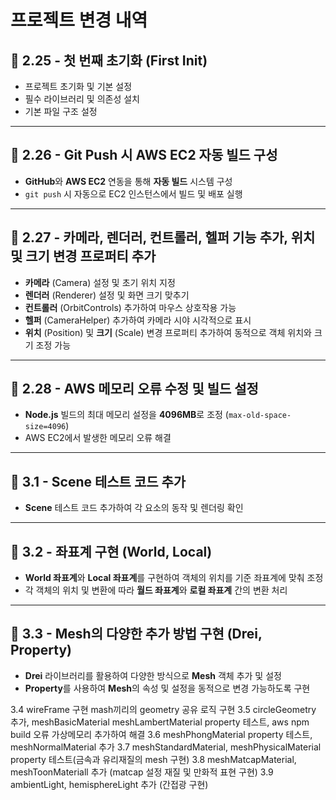 # 프로젝트 변경 내역

## 🌟 2.25 - 첫 번째 초기화 (First Init)
- 프로젝트 초기화 및 기본 설정
- 필수 라이브러리 및 의존성 설치
- 기본 파일 구조 설정

---

## 🌟 2.26 - Git Push 시 AWS EC2 자동 빌드 구성
- **GitHub**와 **AWS EC2** 연동을 통해 **자동 빌드** 시스템 구성
- `git push` 시 자동으로 EC2 인스턴스에서 빌드 및 배포 실행

---

## 🌟 2.27 - 카메라, 렌더러, 컨트롤러, 헬퍼 기능 추가, 위치 및 크기 변경 프로퍼티 추가
- **카메라** (Camera) 설정 및 초기 위치 지정
- **렌더러** (Renderer) 설정 및 화면 크기 맞추기
- **컨트롤러** (OrbitControls) 추가하여 마우스 상호작용 가능
- **헬퍼** (CameraHelper) 추가하여 카메라 시야 시각적으로 표시
- **위치** (Position) 및 **크기** (Scale) 변경 프로퍼티 추가하여 동적으로 객체 위치와 크기 조정 가능

---

## 🌟 2.28 - AWS 메모리 오류 수정 및 빌드 설정
- **Node.js** 빌드의 최대 메모리 설정을 **4096MB**로 조정 (`max-old-space-size=4096`)
- AWS EC2에서 발생한 메모리 오류 해결

---

## 🌟 3.1 - Scene 테스트 코드 추가
- **Scene** 테스트 코드 추가하여 각 요소의 동작 및 렌더링 확인

---

## 🌟 3.2 - 좌표계 구현 (World, Local)
- **World 좌표계**와 **Local 좌표계**를 구현하여 객체의 위치를 기준 좌표계에 맞춰 조정
- 각 객체의 위치 및 변환에 따라 **월드 좌표계**와 **로컬 좌표계** 간의 변환 처리

---

## 🌟 3.3 - Mesh의 다양한 추가 방법 구현 (Drei, Property)
- **Drei** 라이브러리를 활용하여 다양한 방식으로 **Mesh** 객체 추가 및 설정
- **Property**를 사용하여 **Mesh**의 속성 및 설정을 동적으로 변경 가능하도록 구현


3.4 wireFrame 구현 mash끼리의 geometry 공유 로직 구현
3.5 circleGeometry 추가, meshBasicMaterial meshLambertMaterial property 테스트, aws npm build 오류 가상메모리 추가하여 해결
3.6 meshPhongMaterial property 테스트, meshNormalMaterial 추가 
3.7 meshStandardMaterial, meshPhysicalMaterial property 테스트(금속과 유리재질의 mesh 구현)
3.8 meshMatcapMaterial, meshToonMateriall 추가 (matcap 설정 재질 및 만화적 표현 구현) 
3.9 ambientLight, hemisphereLight 추가 (간접광 구현) 
